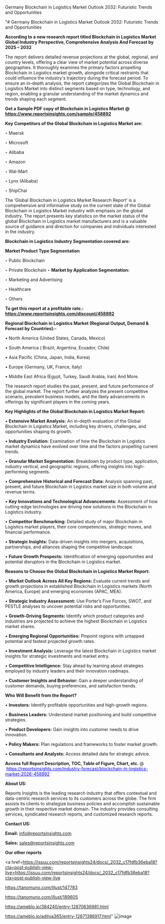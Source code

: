 Germany Blockchain in Logistics Market Outlook 2032: Futuristic Trends and Opportunities

"# Germany Blockchain in Logistics Market Outlook 2032: Futuristic Trends and Opportunities

<strong>According to a new research report titled Blockchain in Logistics Market Global Industry Perspective, Comprehensive Analysis And Forecast by 2025 – 2032</strong>

The report delivers detailed revenue projections at the global, regional, and country levels, offering a clear view of market potential across diverse geographies. It thoroughly examines the primary factors propelling Blockchain in Logistics market growth, alongside critical restraints that could influence the industry's trajectory during the forecast period. To ensure an in-depth analysis, the report categorizes the Global Blockchain in Logistics Market into distinct segments based on type, technology, and region, enabling a granular understanding of the market dynamics and trends shaping each segment.

<strong>Get a Sample PDF copy of Blockchain in Logistics Market </strong><strong>@<a href=https://www.reportsinsights.com/sample/458892 style=color:#0000ff;> https://www.reportsinsights.com/sample/458892</a></strong></font>

<strong>Key Competitors of the Global Blockchain in Logistics Market are:</strong>

‣ Maersk

‣ Microsoft

‣ Alibaba

‣ Amazon

‣ Wal-Mart

‣ Lynx (Alibaba)

‣ ShipChai

The ‘Global Blockchain in Logistics Market Research Report’ is a comprehensive and informative study on the current state of the Global Blockchain in Logistics Market industry with emphasis on the global industry. The report presents key statistics on the market status of the global Blockchain in Logistics market manufacturers and is a valuable source of guidance and direction for companies and individuals interested in the industry.

<strong>Blockchain in Logistics Industry Segmentation covered are:</strong>

<strong>Market Product Type Segmentation</strong>

‣ Public Blockchain

‣ Private Blockchain
‣ 
<strong>Market by Application Segmentation:</strong>

‣ Marketing and Advertising

‣ Healthcare

‣ Others

<strong>To get this report at a profitable rate.: <a href=https://www.reportsinsights.com/discount/458892 style=color:#0000ff;>https://www.reportsinsights.com/discount/458892</a></strong></font>

<strong>Regional Blockchain in Logistics Market (Regional Output, Demand &amp; Forecast by Countries):-</strong>

• North America (United States, Canada, Mexico)

• South America ( Brazil, Argentina, Ecuador, Chile)

• Asia Pacific (China, Japan, India, Korea)

• Europe (Germany, UK, France, Italy)

• Middle East Africa (Egypt, Turkey, Saudi Arabia, Iran) And More.

The research report studies the past, present, and future performance of the global market. The report further analyzes the present competitive scenario, prevalent business models, and the likely advancements in offerings by significant players in the coming years.

<strong>Key Highlights of the Global Blockchain in Logistics Market Report:</strong>

• <strong>Extensive Market Analysis:</strong> An in-depth evaluation of the Global Blockchain in Logistics Market, including key drivers, challenges, and opportunities shaping its growth.

• <strong>Industry Evolution:</strong> Examination of how the Blockchain in Logistics market dynamics have evolved over time and the factors propelling current trends.

• <strong>Granular Market Segmentation:</strong> Breakdown by product type, application, industry vertical, and geographic regions, offering insights into high-performing segments.

• <strong>Comprehensive Historical and Forecast Data:</strong> Analysis spanning past, present, and future Blockchain in Logistics market size in both volume and revenue terms.

• <strong>Key Innovations and Technological Advancements:</strong> Assessment of how cutting-edge technologies are driving new solutions in the Blockchain in Logistics industry.

• <strong>Competitor Benchmarking:</strong> Detailed study of major Blockchain in Logistics market players, their core competencies, strategic moves, and financial performance.

• <strong>Strategic Insights:</strong> Data-driven insights into mergers, acquisitions, partnerships, and alliances shaping the competitive landscape.

• <strong>Future Growth Prospects:</strong> Identification of emerging opportunities and potential disruptors in the Blockchain in Logistics market.

<strong>Reasons to Choose the Global Blockchain in Logistics Market Report:</strong>

• <strong>Market Outlook Across All Key Regions:</strong> Evaluate current trends and growth projections in established Blockchain in Logistics markets (North America, Europe) and emerging economies (APAC, MEA).

• <strong>Strategic Industry Assessment:</strong> Use Porter’s Five Forces, SWOT, and PESTLE analyses to uncover potential risks and opportunities.

• <strong>Growth-Driving Segments:</strong> Identify which product categories and industries are projected to achieve the highest Blockchain in Logistics market shares.

• <strong>Emerging Regional Opportunities:</strong> Pinpoint regions with untapped potential and fastest projected growth rates.

• <strong>Investment Analysis:</strong> Leverage the latest Blockchain in Logistics market insights for strategic investments and market entry.

• <strong>Competitive Intelligence:</strong> Stay ahead by learning about strategies employed by industry leaders and their innovation roadmaps.

• <strong>Customer Insights and Behavior:</strong> Gain a deeper understanding of customer demands, buying preferences, and satisfaction trends.

<strong>Who Will Benefit from the Report?</strong>

• <strong>Investors:</strong> Identify profitable opportunities and high-growth regions.

• <strong>Business Leaders:</strong> Understand market positioning and build competitive strategies.

• <strong>Product Developers:</strong> Gain insights into customer needs to drive innovation.

• <strong>Policy Makers:</strong> Plan regulations and frameworks to foster market growth.

• <strong>Consultants and Analysts:</strong> Access detailed data for strategic advice.
</ul>
<strong>Access full Report Description, TOC, Table of Figure, Chart, etc. </strong>@  <a href=https://reportsinsights.com/industry-forecast/blockchain-in-logistics-market-2026-458892 style=color:#0000ff;>https://reportsinsights.com/industry-forecast/blockchain-in-logistics-market-2026-458892</a></font>

<strong><strong>About US</strong>:</strong>

Reports Insights is the leading research industry that offers contextual and data-centric research services to its customers across the globe. The firm assists its clients to strategize business policies and accomplish sustainable growth in their respective market domain. The industry provides consulting services, syndicated research reports, and customized research reports.

<strong>Contact US:</strong>

<p class=""""><b>Email:</b> <a href=mailto:info@reportsinsights.com>info@reportsinsights.com</a></p>
<p class=""""><b>Sales:</b> <a href=mailto:sales@reportsinsights.com>sales@reportsinsights.com</a></p>

<strong>Our other reports</strong>

<a href=https://issuu.com/reportsinsights24/docs/_2032_c17fdfb36eba18?cta=post-publish-view-live>https://issuu.com/reportsinsights24/docs/_2032_c17fdfb36eba18?cta=post-publish-view-live</a>

<a href=https://tanomuno.com/illust/147783>https://tanomuno.com/illust/147783</a>

<a href=https://tanomuno.com/illust/189605>https://tanomuno.com/illust/189605</a>

<a href=https://ameblo.jp/384240/entry-12870636981.html>https://ameblo.jp/384240/entry-12870636981.html</a>

<a href=https://ameblo.jp/aditya365/entry-12871386917.html>https://ameblo.jp/aditya365/entry-12871386917.html</a>"
![image](https://github.com/user-attachments/assets/9396500f-04cf-4c9d-b116-0c95537df226)
